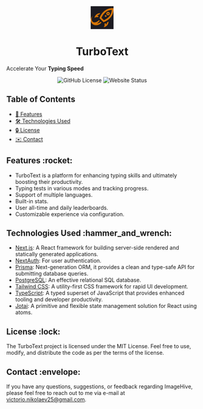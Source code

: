 <div style="text-align: center">
  <img src="./apps/web/public/rocket-logo.png" width="60" alt="intelli-notes-logo">
  <br/>
  <h1>TurboText</h1>
</div>

Accelerate Your **Typing Speed**

<div style="text-align: center">
  <img alt="GitHub License" src="https://img.shields.io/github/license/vnikolaew/TurboText">
  <img alt="Website Status" src="https://img.shields.io/website?url=https%3A%2F%2Fturbo-text-rho.vercel.app">
</div>

## Table of Contents

- [:rocket:  Features](#features)
- [:hammer_and_wrench:  Technologies Used](#technologies-used)
- [:lock:  License](#license)
- [:envelope:  Contact](#contact)

<a id="features"></a>

## Features &colon;rocket&colon;

- TurboText is a platform for enhancing typing skills and ultimately boosting their productivity.
- Typing tests in various modes and tracking progress.
- Support of multiple languages.
- Built-in stats.
- User all-time and daily leaderboards.
- Customizable experience via configuration.

<a id="technologies-used"></a>

## Technologies Used &colon;hammer_and_wrench&colon;

- [Next.js](https://nextjs.org): A React framework for building server-side rendered and statically generated
  applications.
- [NextAuth](https://next-auth.js.org): For user authentication.
- [Prisma](https://www.prisma.io): Next-generation ORM, it provides a clean and type-safe API for submitting database
  queries.
- [PostgreSQL](https://www.postgresql.org/):  An effective relational SQL database.
- [Tailwind CSS](https://tailwindcss.com): A utility-first CSS framework for rapid UI development.
- [TypeScript](https://www.typescriptlang.org): A typed superset of JavaScript that provides enhanced tooling and
  developer productivity.
- [Jotai](https://jotai.org/): A primitive and flexible state management solution for React using atoms.

<a id="contribution"></a>

## License &colon;lock&colon;

<a id="license"></a>

The TurboText project is licensed under the MIT License. Feel free to use, modify, and distribute the code as per the
terms of the license.

<a id="contact"></a>

## Contact &colon;envelope&colon;

If you have any questions, suggestions, or feedback regarding ImageHive, please feel free to reach out to me via e-mail
at <victorio.nikolaev25@gmail.com>.
